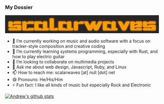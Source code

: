### My Dossier

![Logo](https://github.com/scalarwaves/scalarwaves/raw/main/scalarwaves.png)

- 🔭 I’m currently working on music and audio software with a focus on tracker-style composition and creative coding
- 🌱 I’m currently learning systems programming, especially with Rust, and how to play electric guitar
- 👯 I’m looking to collaborate on multimedia projects
- 💬 Ask me about web design, Javascript, Ruby, and Linux
- 📫 How to reach me: scalarwaves [at] null [dot] net
- 😄 Pronouns: He/His/Him
- ⚡ Fun fact: I like all kinds of music but especially Rock and Electronic

[![Andrew's github stats](https://github-readme-stats.vercel.app/api?username=scalarwaves&count_private=true&show_icons=true&theme=dark)](https://github.com/anuraghazra/github-readme-stats)
